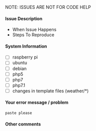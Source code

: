 <!--
Issue template
To Use this Template:
* Fill out what you can
* Delete what you do not fill out
-->

NOTE: ISSUES ARE NOT FOR CODE HELP

#### Issue Description
* When Issue Happens
* Steps To Reproduce

#### System Information
* [ ] raspberry pi
* [ ] ubuntu
* [ ] debian
* [ ] php5
* [ ] php7
* [ ] php7.1
* [ ] changes in template files (weather/*)

#### Your error message / problem

```
paste please
```

#### Other comments
